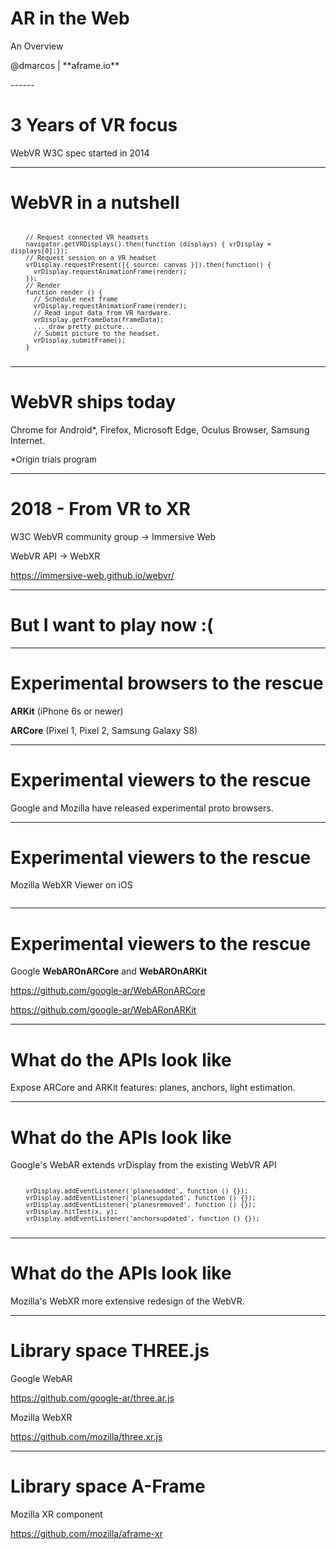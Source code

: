 <div class="talk-title">
  <h1>AR in the Web</h1>
  <p>An Overview</p>
  <p class="talk-info">
    @dmarcos | **aframe.io**
  </p>
</div>
------

# 3 Years of VR focus

WebVR W3C spec started in 2014

------

# WebVR in a nutshell

<pre style="font-size: 9pt">
  <code class="javascript">
    // Request connected VR headsets
    navigator.getVRDisplays().then(function (displays) { vrDisplay = displays[0];});
    // Request session on a VR headset
    vrDisplay.requestPresent([{ source: canvas }]).then(function() {
      vrDisplay.requestAnimationFrame(render);
    });
    // Render
    function render () { 
      // Schedule next frame
      vrDisplay.requestAnimationFrame(render);
      // Read input data from VR hardware.
      vrDisplay.getFrameData(frameData);
      ... draw pretty picture...
      // Submit picture to the headset.
      vrDisplay.submitFrame();
    }
  </code>
</pre>

------

# WebVR ships today

Chrome for Android\*, Firefox, Microsoft Edge, Oculus Browser, Samsung Internet.

<span style="font-size: 10pt">\*Origin trials program</span>

------

# 2018 - From VR to XR 

W3C WebVR community group -> Immersive Web

WebVR API -> WebXR 

https://immersive-web.github.io/webvr/

------

# But I want to play now :(

------

# Experimental browsers to the rescue

**ARKit** (iPhone 6s or newer)

**ARCore** (Pixel 1, Pixel 2, Samsung Galaxy S8)

------

# Experimental viewers to the rescue

Google and Mozilla have released experimental proto browsers.

------

# Experimental viewers to the rescue

Mozilla WebXR Viewer on iOS

 <div class="stack-image">
  <img data-src="media/img/webxrviewer.png">
 </div>

------

# Experimental viewers to the rescue

Google **WebAROnARCore** and **WebAROnARKit**

 https://github.com/google-ar/WebARonARCore
 
 https://github.com/google-ar/WebARonARKit

------

# What do the APIs look like

Expose ARCore and ARKit features: planes, anchors, light estimation.

------

# What do the APIs look like

Google's WebAR extends vrDisplay from the existing WebVR API

<pre style="font-size: 9pt">
  <code class="javascript">
    vrDisplay.addEventListener('planesadded', function () {});
    vrDisplay.addEventListener('planesupdated', function () {});
    vrDisplay.addEventListener('planesremoved', function () {});
    vrDisplay.hitTest(x, y);
    vrDisplay.addEventListener('anchorsupdated', function () {});
  </code>
</pre>

------

# What do the APIs look like

Mozilla's WebXR more extensive redesign of the WebVR.

------

# Library space **THREE.js**

Google WebAR 

https://github.com/google-ar/three.ar.js

Mozilla WebXR 

https://github.com/mozilla/three.xr.js

------

# Library space **A-Frame**

Mozilla XR component 

https://github.com/mozilla/aframe-xr

 <div class="stack-image">
  <img data-src="media/img/aframear.png">
 </div>